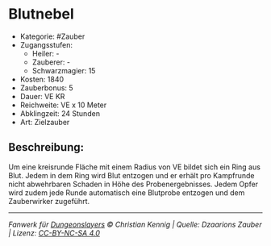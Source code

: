 # Blutnebel

- Kategorie: #Zauber
- Zugangsstufen:
  - Heiler: -
  - Zauberer: -
  - Schwarzmagier: 15
- Kosten: 1840
- Zauberbonus: 5
- Dauer: VE KR
- Reichweite: VE x 10 Meter
- Abklingzeit: 24 Stunden
- Art: Zielzauber

## Beschreibung:

Um eine kreisrunde Fläche mit einem Radius von VE bildet sich ein Ring aus Blut. Jedem in dem Ring wird Blut entzogen und er erhält pro Kampfrunde nicht abwehrbaren Schaden in Höhe des Probenergebnisses. Jedem Opfer wird zudem jede Runde automatisch eine Blutprobe entzogen und dem Zauberwirker zugeführt.

---

_Fanwerk für [Dungeonslayers](https://www.dungeonslayers.net/) © Christian Kennig | Quelle: Dzaarions Zauber | Lizenz: [CC-BY-NC-SA 4.0](https://creativecommons.org/licenses/by-nc-sa/4.0/deed.de)_
